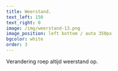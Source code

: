 ```yaml
---
title: Weerstand.
text_left: 150
text_right: 0
image: /img/weerstand-13.png
image_position: left bottom / auto 350px
bgcolor: white
order: 3
---
```


Verandering roep altijd weerstand op.